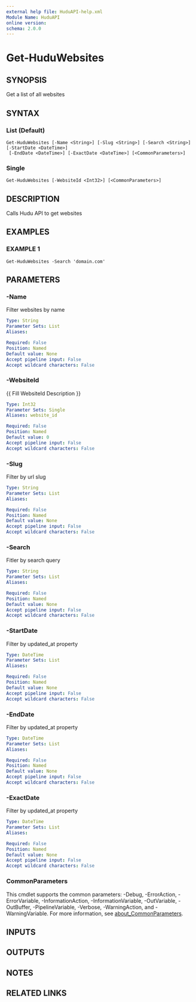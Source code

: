 ```yaml
---
external help file: HuduAPI-help.xml
Module Name: HuduAPI
online version:
schema: 2.0.0
---
```


# Get-HuduWebsites

## SYNOPSIS
Get a list of all websites

## SYNTAX

### List (Default)
```
Get-HuduWebsites [-Name <String>] [-Slug <String>] [-Search <String>] [-StartDate <DateTime>]
 [-EndDate <DateTime>] [-ExactDate <DateTime>] [<CommonParameters>]
```

### Single
```
Get-HuduWebsites [-WebsiteId <Int32>] [<CommonParameters>]
```

## DESCRIPTION
Calls Hudu API to get websites

## EXAMPLES

### EXAMPLE 1
```
Get-HuduWebsites -Search 'domain.com'
```

## PARAMETERS

### -Name
Filter websites by name

```yaml
Type: String
Parameter Sets: List
Aliases:

Required: False
Position: Named
Default value: None
Accept pipeline input: False
Accept wildcard characters: False
```

### -WebsiteId
{{ Fill WebsiteId Description }}

```yaml
Type: Int32
Parameter Sets: Single
Aliases: website_id

Required: False
Position: Named
Default value: 0
Accept pipeline input: False
Accept wildcard characters: False
```

### -Slug
Filter by url slug

```yaml
Type: String
Parameter Sets: List
Aliases:

Required: False
Position: Named
Default value: None
Accept pipeline input: False
Accept wildcard characters: False
```

### -Search
Fitler by search query

```yaml
Type: String
Parameter Sets: List
Aliases:

Required: False
Position: Named
Default value: None
Accept pipeline input: False
Accept wildcard characters: False
```

### -StartDate
Filter by updated_at property

```yaml
Type: DateTime
Parameter Sets: List
Aliases:

Required: False
Position: Named
Default value: None
Accept pipeline input: False
Accept wildcard characters: False
```

### -EndDate
Filter by updated_at property

```yaml
Type: DateTime
Parameter Sets: List
Aliases:

Required: False
Position: Named
Default value: None
Accept pipeline input: False
Accept wildcard characters: False
```

### -ExactDate
Filter by updated_at property

```yaml
Type: DateTime
Parameter Sets: List
Aliases:

Required: False
Position: Named
Default value: None
Accept pipeline input: False
Accept wildcard characters: False
```

### CommonParameters
This cmdlet supports the common parameters: -Debug, -ErrorAction, -ErrorVariable, -InformationAction, -InformationVariable, -OutVariable, -OutBuffer, -PipelineVariable, -Verbose, -WarningAction, and -WarningVariable. For more information, see [about_CommonParameters](http://go.microsoft.com/fwlink/?LinkID=113216).

## INPUTS

## OUTPUTS

## NOTES

## RELATED LINKS
